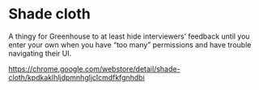 # Shade cloth

A thingy for Greenhouse to at least hide interviewers’ feedback until you enter your own when you have “too many” permissions and have trouble navigating their UI.

https://chrome.google.com/webstore/detail/shade-cloth/kpdkaklhljdpmnhgljclcmdfkfgnhdbi
